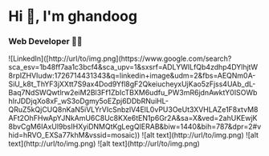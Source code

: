 <p align="center">
 <h1>Hi 👋, I'm ghandoog </h1>
 <h3>Web Developer 👨‍💻</h3>
 
 <section>
![LinkedIn]([http://url/to/img.png](https://www.google.com/search?sca_esv=1b48ff7aa1c3bcf4&sca_upv=1&sxsrf=ADLYWILfQb4zdhp4DYlhjtW8rpIZHVIudw:1726714431343&q=linkedin+image&udm=2&fbs=AEQNm0A-SiU_k8t_ThYF3jXXtt7S9ax4Dod9Yfl8gF2QkeiucheyxUjKao5zFjss4UAb_dL-Baq7NdSWQwtlrw2eiM2Bl3Ff1ZbIcTBXM6udfu_PW3mR6jdnAwktY0ISOWbhIrJDDjqXo8xF_wS3oDgmy5oEZpj6DDbRNuiHL-QRuZ5kQjCUQ8nKaN5iVLYrVIcSnbzlV4ElL0vPU3OeUt3XVHLAZe1F8xtvM8AFt2OhFHwApYJNkAmU6C8Uc8KXe6tEN1p6Gr2A&sa=X&ved=2ahUKEwjK8bvCgM6IAxUl9bsIHXyiDNMQtKgLegQIERAB&biw=1440&bih=787&dpr=2#vhid=hRVO_EXSa77khM&vssid=mosaic))
![alt text](http://url/to/img.png)
![alt text](http://url/to/img.png)
![alt text](http://url/to/img.png)
 </section>
</p>


